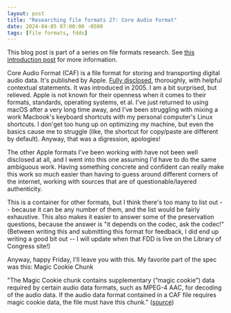 ```yaml
---
layout: post
title: "Researching file formats 27: Core Audio Format"
date: 2024-04-05 07:00:00 -0500
tags: [file formats, fdds]
---
```


This blog post is part of a series on file formats research. See [this introduction post](https://bits.ashleyblewer.com/blog/2023/08/04/researching-file-formats-library-of-congress-sustainability-of-digital-formats/) for more information.

Core Audio Format (CAF) is a file format for storing and transporting digital audio data. It's published by Apple. [Fully disclosed](https://developer.apple.com/library/archive/documentation/MusicAudio/Reference/CAFSpec/CAF_intro/CAF_intro.html), thoroughly, with helpful contextual statements. It was introduced in 2005. I am a bit surprised, but relieved. Apple is not known for their openness when it comes to their formats, standards, operating systems, et al. I've just returned to using macOS after a very long time away, and I've been struggling with mixing a work Macbook's keyboard shortcuts with my personal computer's Linux shortcuts. I don'get too hung up on optimizing my machine, but even the basics cause me to struggle (like, the shortcut for copy/paste are different by default). Anyway, that was a digression, apologies! 

The other Apple formats I've been working with have not been well disclosed at all, and I went into this one assuming I'd have to do the same ambiguous work. Having something concrete and confident can really make this work so much easier than having to guess around different corners of the internet, working with sources that are of questionable/layered authenticity.

This is a container for other formats, but I think there's too many to list out -- because it can be any number of them, and the list would be fairly exhaustive. This also makes it easier to answer some of the preservation questions, because the answer is "it depends on the codec, ask the codec!" (Between writing this and submitting this format for feedback, I did end up writing a good bit out -- I will update when that FDD is live on the Library of Congress site!)

Anyway, happy Friday, I'll leave you with this. My favorite part of the spec was this: Magic Cookie Chunk

"The Magic Cookie chunk contains supplementary (“magic cookie”) data required by certain audio data formats, such as MPEG-4 AAC, for decoding of the audio data. If the audio data format contained in a CAF file requires magic cookie data, the file must have this chunk." ([source](https://developer.apple.com/library/archive/documentation/MusicAudio/Reference/CAFSpec/CAF_spec/CAF_spec.html#//apple_ref/doc/uid/TP40001862-CH210-SW1))

